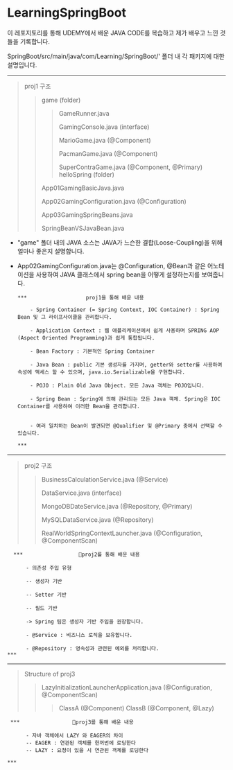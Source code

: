 # LearningSpringBoot

 이 레포지토리를 통해 UDEMY에서 배운 JAVA CODE를 복습하고 제가 배우고 느낀 것들을 기록합니다.

 SpringBoot/src/main/java/com/Learning/SpringBoot/' 폴더 내 각 패키지에 대한 설명입니다.

 
--------------
> proj1 구조
>> game (folder)
>>> GameRunner.java
>>> 
>>> GamingConsole.java (interface)
>>> 
>>> MarioGame.java (@Component)
>>> 
>>> PacmanGame.java  (@Component)
>>> 
>>> SuperContraGame.java (@Component, @Primary)
>> helloSpring (folder)
>>
>> App01GamingBasicJava.java
>>
>> App02GamingConfiguration.java (@Configuration)
>>
>> App03GamingSpringBeans.java
>>
>> SpringBeanVSJavaBean.java
>> 

- "game" 폴더 내의 JAVA 소스는 JAVA가 느슨한 결합(Loose-Coupling)을 위해 얼마나 좋은지 설명합니다.
- App02GamingConfiguration.java는 @Configuration, @Bean과 같은 어노테이션을 사용하여 JAVA 클래스에서 spring bean을 어떻게 설정하는지를 보여줍니다.

      ***                   proj1을 통해 배운 내용
  
          - Spring Container (= Spring Context, IOC Container) : Spring Bean 및 그 라이프사이클을 관리합니다.
  
          - Application Context : 웹 애플리케이션에서 쉽게 사용하며 SPRING AOP (Aspect Oriented Programming)과 쉽게 통합됩니다.
  
          - Bean Factory : 기본적인 Spring Container
  
          - Java Bean : public 기본 생성자를 가지며, getter와 setter를 사용하여 속성에 액세스 할 수 있으며, java.io.Serializable을 구현합니다.
  
          - POJO : Plain Old Java Object. 모든 Java 객체는 POJO입니다.
  
          - Spring Bean : Spring에 의해 관리되는 모든 Java 객체. Spring은 IOC Container를 사용하여 이러한 Bean을 관리합니다.

  
          - 여러 일치하는 Bean이 발견되면 @Qualifier 및 @Primary 중에서 선택할 수 있습니다.
                                                                                                        ***
--------------
> proj2 구조
>> BusinessCalculationService.java (@Service)
>>
>> DataService.java (interface)
>>
>> MongoDBDateService.java (@Repository, @Primary)
>>
>> MySQLDataService.java (@Repository)
>>
>> RealWorldSpringContextLauncher.java (@Configuration, @ComponentScan)
>> 

      ***                  proj2를 통해 배운 내용
  
          - 의존성 주입 유형
      
          -- 생성자 기반
      
          -- Setter 기반
      
          -- 필드 기반
          
          -> Spring 팀은 생성자 기반 주입을 권장합니다.

          - @Service : 비즈니스 로직을 보유합니다. 

          - @Repository : 영속성과 관련된 예외를 처리합니다.                                     ***
                                                                                                        

---------------
                                                                                                        
>Structure of proj3
>> LazyInitializationLauncherApplication.java (@Configuration, @ComponentScan)
>>> ClassA (@Component)
>>> ClassB (@Component, @Lazy)

     ***                 proj3를 통해 배운 내용
  
          - 자바 객체에서 LAZY 와 EAGER의 차이
          -- EAGER : 연관된 객체를 한꺼번에 로딩한다
          -- LAZY : 요청이 있을 시 연관된 객체를 로딩한다
                                                                                         ***
                                                                                                    


